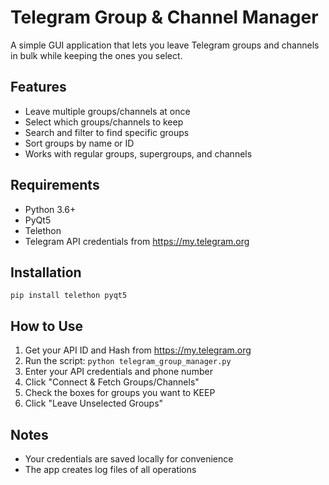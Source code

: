 # Telegram Group & Channel Manager

A simple GUI application that lets you leave Telegram groups and channels in bulk while keeping the ones you select.

## Features

- Leave multiple groups/channels at once
- Select which groups/channels to keep
- Search and filter to find specific groups
- Sort groups by name or ID
- Works with regular groups, supergroups, and channels

## Requirements

- Python 3.6+
- PyQt5
- Telethon
- Telegram API credentials from https://my.telegram.org

## Installation

```
pip install telethon pyqt5
```

## How to Use

1. Get your API ID and Hash from https://my.telegram.org
2. Run the script: `python telegram_group_manager.py`
3. Enter your API credentials and phone number
4. Click "Connect & Fetch Groups/Channels"
5. Check the boxes for groups you want to KEEP
6. Click "Leave Unselected Groups"

## Notes

- Your credentials are saved locally for convenience
- The app creates log files of all operations
